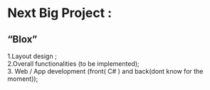 # Next Big Project :
## “Blox”

1.Layout design ;<br/>
2.Overall functionalities (to be implemented);<br/>
3. Web / App development (front( C# ) and back(dont know for the moment));<br/>
